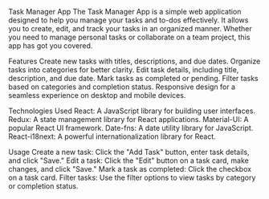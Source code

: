 Task Manager App
The Task Manager App is a simple web application designed to help you manage your tasks and to-dos effectively.
It allows you to create, edit, and track your tasks in an organized manner.
Whether you need to manage personal tasks or collaborate on a team project, this app has got you covered.

Features
Create new tasks with titles, descriptions, and due dates.
Organize tasks into categories for better clarity.
Edit task details, including title, description, and due date.
Mark tasks as completed or pending.
Filter tasks based on categories and completion status.
Responsive design for a seamless experience on desktop and mobile devices.

Technologies Used
React: A JavaScript library for building user interfaces.
Redux: A state management library for React applications.
Material-UI: A popular React UI framework.
Date-fns: A date utility library for JavaScript.
React-i18next: A powerful internationalization library for React.

Usage
Create a new task: Click the "Add Task" button, enter task details, and click "Save."
Edit a task: Click the "Edit" button on a task card, make changes, and click "Save."
Mark a task as completed: Click the checkbox on a task card.
Filter tasks: Use the filter options to view tasks by category or completion status.
